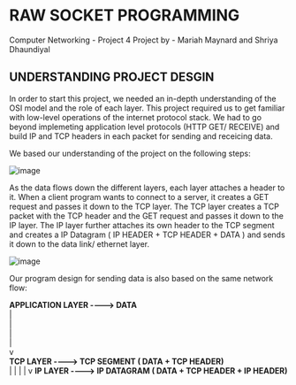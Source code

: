 # RAW SOCKET PROGRAMMING
Computer Networking - Project 4 
Project by - Mariah Maynard and Shriya Dhaundiyal

## **UNDERSTANDING PROJECT DESGIN**

In order to start this project, we needed an in-depth understanding of the OSI model and the role of each layer. 
This project required us to get familiar with low-level operations of the internet protocol stack. We had to go beyond implemeting application level protocols (HTTP GET/ RECEIVE) and build IP and TCP headers in each packet for sending and receicing data.

We based our understanding of the project on the following steps:

![image](https://user-images.githubusercontent.com/110204529/223234905-8aa8832b-09da-48c8-aa6f-6955c91509cd.png)

As the data flows down the different layers, each layer attaches a header to it. When a client program wants to connect to a server, it creates a GET request and passes it down to the TCP layer. The TCP layer creates a TCP packet with the TCP header and the GET request and passes it down to the IP layer. The IP layer further attaches its own header to the TCP segment and creates a IP Datagram ( IP HEADER + TCP HEADER + DATA ) and sends it down to the data link/ ethernet layer.

![image](https://user-images.githubusercontent.com/110204529/223235111-f7cedea4-3d6e-4dd2-b8ef-9a25460fcfe0.png)

Our program design for sending data is also based on the same network flow: 

**APPLICATION LAYER ----> DATA**<br>
            |<br>
            |<br>
            |<br>
            |<br>
            v<br>
**TCP LAYER ----> TCP SEGMENT ( DATA + TCP HEADER)**<br>
            |
            |
            |
            |
            v
**IP LAYER ----> IP DATAGRAM ( DATA + TCP HEADER + IP HEADER)**





